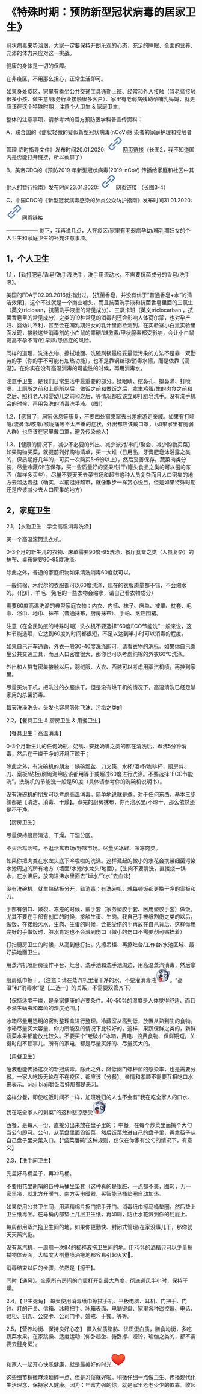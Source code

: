 # 《特殊时期：预防新型冠状病毒的居家卫生》

冠状病毒来势汹汹，大家一定要保持开朗乐观的心态，充足的睡眠、全面的营养、充沛的体力来应对这一挑战。

健康的身体是一切的保障。

在非疫区，不用那么担心，正常生活即可。

如果身处疫区，家里有乘坐公共交通工具通勤上班、经常和外人接触（当老师接触很多小孩、做生意/服务行业接触很多客户）、家里有老弱病残幼孕哺乳妈妈，就更应该在这个特殊时期，注意个人卫生 & 家庭卫生。

整体的注意事项，请参考zf的官方预防医学科普宣传资料：

A，联合国的《症状轻微的疑似新型冠状病毒(nCoV)感 染者的家庭护理和接触者管理
 临时指导文件》发布时间20.01.2020: [![img](images/timeline_card_small_web_default.png)网页链接](https://weibo.cn/sinaurl?u=https%3A%2F%2Fapps.who.int%2Firis%2Fbitstream%2Fhandle%2F10665%2F330671%2F9789240000896-chi.pdf)（长图2，我不知道国内是否能打开链接，所以截屏了）

B，美帝CDC的《预防2019 年新型冠状病毒(2019-nCoV) 传播给家庭和社区中其他人的暂行指南》发布时间23.01.2020: [![img](images/timeline_card_small_web_default.png)网页链接](https://weibo.cn/sinaurl?u=https%3A%2F%2Fwww.cdc.gov%2Fcoronavirus%2F2019-ncov%2Fhcp%2Fguidance-prevent-spread-chinese.html) （长图3-4）

C，中国CDC的《新型冠状病毒感染的肺炎公众防护指南》发布时间31.01.2020: [![img](images/timeline_card_small_web_default.png)网页链接](https://weibo.cn/sinaurl?u=http%3A%2F%2Fwww.chinacdc.cn%2Fjkzt%2Fcrb%2Fzl%2Fszkb_11803%2Fjszl_2275%2F202001%2Ft20200131_212080.html)

——————
剩下，我再说几点，人在疫区/家里有老弱病孕幼/哺乳期妇女的个人卫生和家庭卫生的补充注意事项。

## 1，个人卫生

1.1 ，【勤打肥皂/香皂/洗手液洗手，洗手用流动水，不需要抗菌成分的香皂/洗手液】。

美国的FDA于02.09.2016就指出过，【抗菌香皂，并没有优于“普通香皂+水”的清洁效果】，这个不过就是一个商业噱头，而且抗菌洗手液和抗菌香皂里面的三氯生（英文triclosan，抗菌洗手液里的常见成分）、三氯卡班（英文triclocarban ，抗菌香皂里的常见成分）之类的19种常见的消毒剂还会影响人体荷尔蒙，也对孕产妇、婴幼儿不利，甚至会在哺乳期妇女的乳汁里面检测到。在实验室小白鼠实验里面发现，接触这些消毒剂的小白鼠的睾酮/雌激素/甲状腺素都受影响，会让小白鼠提高不孕不育/性早熟/患癌症的风险。

同样的道理，洗涤衣物、擦拭地面、洗碗刷锅最稳妥最低污染的方法不是靠一双勤劳的手（你的手不可能有加热功能），也不是靠钢丝球/消毒水擦，而是依靠【高温】。在你实在没有高温消毒的可能性的时候，再用消毒水。

注意手卫生，是我们日常生活中最重要的部分。揉眼睛、挖鼻孔、擤鼻涕、打喷嚏、上厕所之前和上厕所以后，做饭之前和做饭之后，拿生鸡蛋/生的肉食之前和之后、照料老人和婴幼儿之前和之后，等情况都应该立即打肥皂洗手。没有洗手机会的时候，再用免洗的消毒洗手液。（图1）

1.2，【感冒了，居家休息等康复，不要四处窜来窜去出差旅游走亲戚。如果有打喷嚏/流鼻涕/咳嗽/喉咙痛等不太严重的症状，外出都应该戴口罩，（如果家里有脆弱人群）也应该在家里戴口罩，避免传染他人】

1.3，【健康的情况下，减少不必要的外出、减少派对/串门/聚会、减少购物买菜】如果购物买菜，就提前列好购物清单，买一大堆（日用品，牙膏肥皂沐浴露之类的，保质期好几年的，可买一次购买5-6份以上），然后妥善保存。蔬菜肉类分装，尽量冷藏/冷冻保存，买一些质量好的坚果/饼干/罐头食品之类的可以囤的东西（每样多买些），尽量不要天天去菜市场和超市这种人员复杂而且人口密集的地方去溜达着逛（确实，以前逛好超市，就像散步一样赏心悦目，但是如果特殊时期还是应该减少去人口密集的地方）

## 2，家庭卫生

2.1，【衣物卫生：学会高温消毒洗涤】

买一个高温滚筒洗衣机。

0-3个月的新生儿的衣物、床单需要90度-95洗涤，餐厅食堂之类（人员复杂）的抹布、桌布需要90-95度洗涤。

除此之外，普通的家庭织物如果清洗消毒60度就可以。

一般纯棉、木代尔的衣服都可以60度洗涤，现在的衣服质量都不错，不会缩水的。（化纤、羊毛、兔毛的一些衣物会缩水，请自己看衣物成分）

需要60度高温洗涤的典型家庭衣物：内衣、内裤、袜子、床单、被罩、枕套、毛巾、浴巾、地巾、抹布（普通抹布，厨房抹布）、手帕、烹饪围裙。

注意（在全民防疫的特殊时期）洗衣机不要选择“60度ECO节能洗”一般来说，这种节能选项，它达到60度的时间都很短，不足以达到半小时可以消毒的程度。

如果自己开车通勤，外衣一般30-40度洗涤即可，请看衣物的洗标。如果你自己乘坐公共交通工具，而且人口密度很大，那你也可以考虑纯棉的外衣60℃洗涤。

外出和人群有密集接触以后，羽绒服、大衣、西装可以考虑用蒸汽机喷，再挂到家里。

尽量买烘干机，把洗过的衣服烘干。但是没有烘干机的情况下，高温清洗已经足够家用的杀菌消毒。

每天洗澡洗头。头发也容易吸附飞沫、污垢之类的

2.2，【餐具卫生 & 厨房卫生 & 用餐卫生】

【餐具卫生：高温消毒】

0-3个月新生儿的任何奶瓶、奶嘴、安抚奶嘴之类的都在清洗后，煮沸5分钟消毒，然后在干燥干净的环境下晾干；

除此之外，有洗碗机的朋友：锅碗瓢盆、刀叉筷，水杯/酒杯/咖啡杯，厨房剪、刀、案板/砧板/刷碗海绵应该都用等于或超过60度进行洗涤。不要选择“ECO节能洗”，洗碗机的节能洗一般是50度（具体请参考你的洗碗机说明书）。

没有洗碗机的朋友可以考虑高温消毒。简单地说就是煮。对于任何东西，基本三步骤都是【清洁、消毒、干燥】。煮完的厨房抹布，你再泡水里/不晾干，那么依然还是不干净。

【厨房卫生】

尽量保持厨房清洁、干燥。干湿分区。

不买活鸡活鸭，不逛活禽市场/野味市场。尽量买冰鲜、冷冻肉类。

如果你把肉类在水龙头底下哗啦啦的洗涤。这样溅起的微小的水花会携带细菌污染水池周边的所有地方（墙面/水池/水龙头/地面）。【生肉不要清洗，直接烧一锅水，在水沸后，放肉进沸水里面去“焯水/飞水”去血沫】

没有洗碗机，就生熟砧板分开，勤消毒；有洗碗机，就每顿饭都更换干净的案板和刀。

手部有创口、皴裂、冻疮的时候，戴手套（家务塑胶手套、医用塑胶手套）做饭。尤其不要在手部有创口的时候，接触生蛋、生肉。我自己手被纸割伤之类的以后，做饭，在接触污水、生肉、生蛋的时候，会把受伤的手再放在自己背后，这样你用完好的手做饭时，脏水肯定也不会溅到伤口（微小的伤口不需要创可贴捂着）

打扫厨房卫生的时候，从高到低打扫。先擦吊柜、再擦灶台/工作台/水池区域、最好搞地面卫生。

用蒸汽机喷厨房操作平台、灶台、洗手池和洗手池周边，用高温蒸汽消毒，然后拿厨房纸巾擦干。（注意：请在蒸汽机里灌干净的水，不要灌消毒液![[二哈]](images/2018new_erha_org.png)。“高温”和“消毒水”是【二选一】的关系，不需要双管齐下）

【保持适度干燥，是全家健康的必要条件。40-50%的湿度是人体觉得舒适、而且不滋生螨虫和霉菌的湿度范围。】

冰箱尽量用透明的密封整理盒进行整理。冷藏室从高到低，放置从熟到生的食物。冰箱尽量买大容量、你力所能及的情况下比较好的，这样，果蔬保鲜之类的，新鲜蔬菜水果都能放比较久。不要买个“老破小”冰箱，费电、浪费食物、保鲜期短，关键时刻不顶事儿。所有的家电，都是尽量买好的、尽量买大的。

【用餐卫生】

唾液也能传播这次的新冠病毒。除此之外，降低幽门螺杆菌的感染率，也是需要分餐。一家人吃饭无论在不在疫区，都应该【分餐】。亲情和孝顺不需要互相吃口水来表示。biaji biaji嚼饭喂娃那都是恶习。

这样分餐，即使吃饭时间不一样，加班晚归的人也不会有“我在吃全家人的口水、我在吃全家人的剩菜”的这种悲凉感受![[二哈]](images/2018new_erha_org.png)

西餐，是每人一份，直接分出来放在盘子里的；
中餐，在每个炒菜里面搁个大勺当公勺即可。公勺，从菜盘里面舀饭菜，然后饭菜放进自己的盘子里，再拿筷子从自己盘子里夹菜入口。【“盛菜落碗”这种规则，仅仅在你家有公勺的情况下，有意义】

2.3，【洗手间卫生】

先盖好马桶盖子，再冲马桶。

不要用花里胡哨的各种马桶坐垫套（这种真的是很脏、一点都不美，图6），万一家里冷，就北方开暖气、南方买电暖器、买智能马桶垫圈自动加热。

如果使用公共卫生间，用酒精棉片擦门把手开门。消毒纸巾擦马桶垫圈，然后垫上卫生纸再坐。在马桶内部垫上几层卫生纸，再如厕，防止水花溅到你的屁屁上。

每周都用蒸汽拖卫生间的地。如果你更勤快、封闭式管理/在家没事儿干，那你就天天蒸汽拖。

没有蒸汽机，一周用一次84的稀释液拖卫生间的地。用75%的酒精只可以少量擦拭物体表面，大幅度大剂量喷洒拖地都容易引起火灾🧯。

消毒结束以后的步骤，依然是【擦干】。

同时【通风】。全家所有房间的门窗打开到最大角度、彻底通风半小时，保持干燥。

2.4，【卫生死角】
每天使用消毒纸巾擦拭手机、平板电脑、耳机、门把手、门铃、灯的开关、信箱、冰箱把手、冰箱表面、电脑键盘、家里各种遥控器、电话、鞋柜、钥匙、公交卡、公司门卡、婚戒、手镯。等等。

2.5，【营养均衡、保持良好心态】
摄入优质脂肪、优质蛋白质，膳食均衡，多吃蔬菜水果。在家跳操、适度运动（仰卧起坐、俯卧撑、哑铃，瑜伽之类的，都不需要去健身房）。

和家人一起开心快乐健康，就是最美好的时光![[心]](images/2018new_xin_org.png)

这些细节稍微麻烦琐碎一点、但是习惯就好啦。稍微仔细一点做卫生、传播现代化生活理念、保持家人健康。因为：年富力强的你，就是家里老老少少的依靠。收起